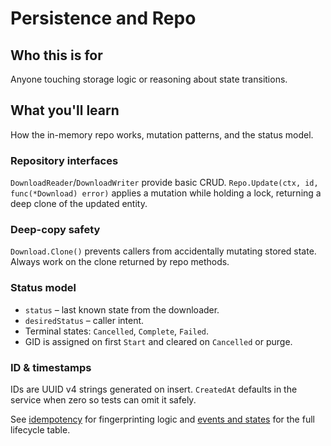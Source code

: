 # Persistence and Repo

## Who this is for
Anyone touching storage logic or reasoning about state transitions.

## What you'll learn
How the in-memory repo works, mutation patterns, and the status model.

### Repository interfaces
`DownloadReader`/`DownloadWriter` provide basic CRUD. `Repo.Update(ctx,
id, func(*Download) error)` applies a mutation while holding a lock,
returning a deep clone of the updated entity.

### Deep-copy safety
`Download.Clone()` prevents callers from accidentally mutating stored
state. Always work on the clone returned by repo methods.

### Status model
- `status` – last known state from the downloader.
- `desiredStatus` – caller intent.
- Terminal states: `Cancelled`, `Complete`, `Failed`.
- GID is assigned on first `Start` and cleared on `Cancelled` or purge.

### ID & timestamps
IDs are UUID v4 strings generated on insert. `CreatedAt` defaults in the
service when zero so tests can omit it safely.

See [idempotency](idempotency.md) for fingerprinting logic and
[events and states](events-and-states.md) for the full lifecycle table.
